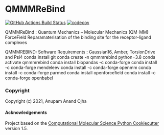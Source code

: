 QMMMReBind
==============================
[//]: # (Badges)
[![GitHub Actions Build Status](https://github.com/REPLACE_WITH_OWNER_ACCOUNT/qmmmrebind/workflows/CI/badge.svg)](https://github.com/REPLACE_WITH_OWNER_ACCOUNT/qmmmrebind/actions?query=workflow%3ACI)
[![codecov](https://codecov.io/gh/REPLACE_WITH_OWNER_ACCOUNT/QMMMReBind/branch/master/graph/badge.svg)](https://codecov.io/gh/REPLACE_WITH_OWNER_ACCOUNT/QMMMReBind/branch/master)


QMMMReBind : Quantum Mechanics – Molecular Mechanics (QM-MM) ForceField Reparamaterisation of the binding site for the receptor-ligand complexes

QMMMREBIND:
Software Requirements : Gaussian16, Amber, TorsionDrive and Psi4
conda install git
conda create -n qmmmrebind python=3.8
conda activate qmmmrebind
conda install biopandas -c conda-forge
conda install -c conda-forge mendeleev
conda install -c conda-forge openmm
conda install -c conda-forge parmed
conda install openforcefield
conda install -c conda-forge openbabel
### Copyright

Copyright (c) 2021, Anupam Anand Ojha


#### Acknowledgements
 
Project based on the 
[Computational Molecular Science Python Cookiecutter](https://github.com/molssi/cookiecutter-cms) version 1.5.
